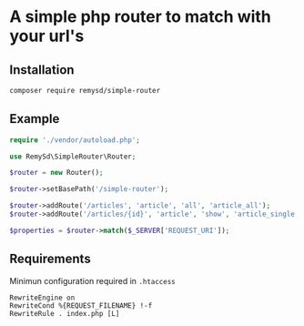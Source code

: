 # A simple php router to match with your url's

## Installation

```bash
composer require remysd/simple-router
```

## Example

```php
require './vendor/autoload.php';

use RemySd\SimpleRouter\Router;

$router = new Router();

$router->setBasePath('/simple-router');

$router->addRoute('/articles', 'article', 'all', 'article_all');
$router->addRoute('/articles/{id}', 'article', 'show', 'article_single');

$properties = $router->match($_SERVER['REQUEST_URI']);

```

## Requirements

Minimun configuration required in `.htaccess`

```
RewriteEngine on
RewriteCond %{REQUEST_FILENAME} !-f
RewriteRule . index.php [L]
```